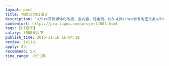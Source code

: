 ```yaml
---                
layout: post       
title: 电商网页UI设计           
description: '</br>首页媒体化改版，重内容，轻电商。约3-4屏</br>参考淘宝头条</br></br>1、有ps功底</br>3、良好的沟通能力和契约精神。</br>'     
contenturl: https://pro.lagou.com/project/807.html      
tags: [UI设计]            
salary: 3000元以下          
publish_time: 2016-11-16 16:04:19         
review: 1411人                   
apply: 8人                   
recommend: 5人                   
time_range: 小于1周              
---                 
```

